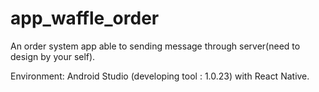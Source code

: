 # app_waffle_order

An order system app able to sending message through server(need to design by your self).

Environment: Android Studio (developing tool : 1.0.23) with React Native.
